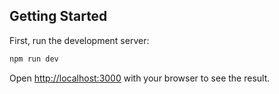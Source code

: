 ## Getting Started

First, run the development server:

```bash
npm run dev
```

Open [http://localhost:3000](http://localhost:3000) with your browser to see the result.

